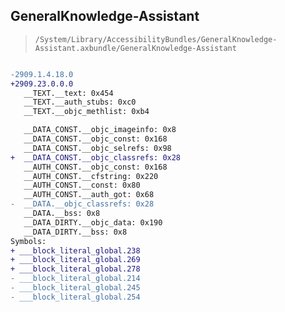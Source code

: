## GeneralKnowledge-Assistant

> `/System/Library/AccessibilityBundles/GeneralKnowledge-Assistant.axbundle/GeneralKnowledge-Assistant`

```diff

-2909.1.4.18.0
+2909.23.0.0.0
   __TEXT.__text: 0x454
   __TEXT.__auth_stubs: 0xc0
   __TEXT.__objc_methlist: 0xb4

   __DATA_CONST.__objc_imageinfo: 0x8
   __DATA_CONST.__objc_const: 0x168
   __DATA_CONST.__objc_selrefs: 0x98
+  __DATA_CONST.__objc_classrefs: 0x28
   __AUTH_CONST.__objc_const: 0x168
   __AUTH_CONST.__cfstring: 0x220
   __AUTH_CONST.__const: 0x80
   __AUTH_CONST.__auth_got: 0x68
-  __DATA.__objc_classrefs: 0x28
   __DATA.__bss: 0x8
   __DATA_DIRTY.__objc_data: 0x190
   __DATA_DIRTY.__bss: 0x8
Symbols:
+ ___block_literal_global.238
+ ___block_literal_global.269
+ ___block_literal_global.278
- ___block_literal_global.214
- ___block_literal_global.245
- ___block_literal_global.254

```

